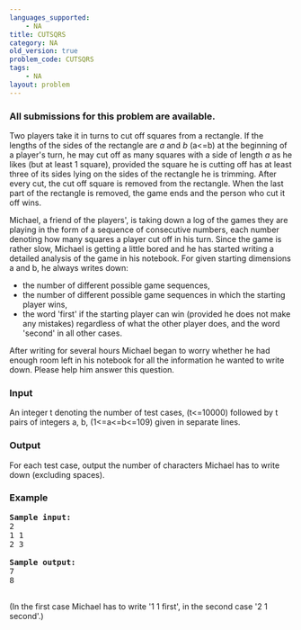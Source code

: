 ```yaml
---
languages_supported:
    - NA
title: CUTSQRS
category: NA
old_version: true
problem_code: CUTSQRS
tags:
    - NA
layout: problem
---
```

###  All submissions for this problem are available. 

Two players take it in turns to cut off squares from a rectangle. If the lengths of the sides of the rectangle are _a_ and _b_ (a<=b) at the beginning of a player's turn, he may cut off as many squares with a side of length _a_ as he likes (but at least 1 square), provided the square he is cutting off has at least three of its sides lying on the sides of the rectangle he is trimming. After every cut, the cut off square is removed from the rectangle. When the last part of the rectangle is removed, the game ends and the person who cut it off wins.

Michael, a friend of the players', is taking down a log of the games they are playing in the form of a sequence of consecutive numbers, each number denoting how many squares a player cut off in his turn. Since the game is rather slow, Michael is getting a little bored and he has started writing a detailed analysis of the game in his notebook. For given starting dimensions a and b, he always writes down:

- the number of different possible game sequences,
- the number of different possible game sequences in which the starting player wins,
- the word 'first' if the starting player can win (provided he does not make any mistakes) regardless of what the other player does, and the word 'second' in all other cases.



After writing for several hours Michael began to worry whether he had enough room left in his notebook for all the information he wanted to write down. Please help him answer this question.

### Input

An integer t denoting the number of test cases, (t<=10000) followed by t pairs of integers a, b, (1<=a<=b<=109) given in separate lines.

### Output

For each test case, output the number of characters Michael has to write down (excluding spaces).

### Example

<pre>
<b>Sample input:</b>
2
1 1
2 3

<b>Sample output:</b>
7
8

</pre>(In the first case Michael has to write '1 1 first', in the second case '2 1 second'.)